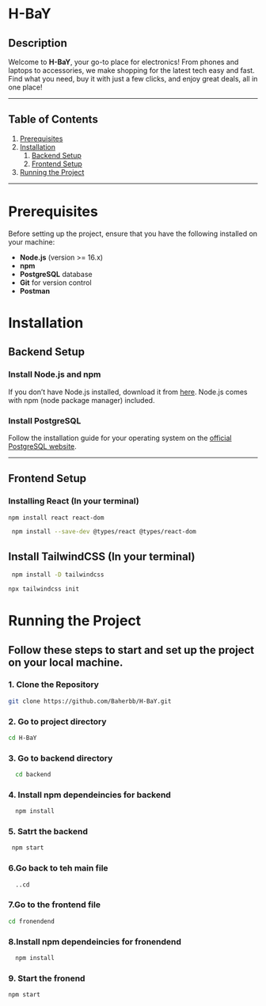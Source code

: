 # H-BaY

## Description

Welcome to **H-BaY**, your go-to place for electronics! From phones and laptops to accessories, we make shopping for the latest tech easy and fast. Find what you need, buy it with just a few clicks, and enjoy great deals, all in one place!

---

## Table of Contents

1. [Prerequisites](#prerequisites)
2. [Installation](#installation)
    1. [Backend Setup](#backend-setup)
    2. [Frontend Setup](#frontend-setup)
3. [Running the Project](#running-the-project)

 

---

# Prerequisites

Before setting up the project, ensure that you have the following installed on your machine:

- **Node.js** (version >= 16.x)
- **npm**
- **PostgreSQL** database
- **Git** for version control
- **Postman**

   
# Installation
## Backend Setup

### Install Node.js and npm

If you don’t have Node.js installed, download it from [here](https://nodejs.org/). Node.js comes with npm (node package manager) included.

### Install PostgreSQL

Follow the installation guide for your operating system on the [official PostgreSQL website](https://www.postgresql.org/download/).

---
## Frontend Setup
### Installing React (In your terminal)
```bash
npm install react react-dom
```
```bash
 npm install --save-dev @types/react @types/react-dom
 ```

 

## Install TailwindCSS (In your terminal)
```bash
 npm install -D tailwindcss
 ```
 ```bash
 npx tailwindcss init
```


# Running the Project

## Follow these steps to start and set up the project on your local machine.

 

### 1. Clone the Repository

 

```bash
git clone https://github.com/Baherbb/H-BaY.git
```
### 2. Go to project directory 

 

``` bash
cd H-BaY
```
### 3. Go to backend directory 

 
``` bash
  cd backend
```
### 4. Install npm dependeincies for backend
``` bash
  npm install
  ```
###  5. Satrt the backend
``` bash
 npm start
   ```
### 6.Go back to teh main file 
``` bash
  ..cd
  ```
### 7.Go  to the frontend file
  ``` bash
  cd fronendend
```
### 8.Install npm dependeincies for fronendend
``` bash
  npm install
```  
### 9. Start the fronend 
 ``` bash
 npm start
```  
